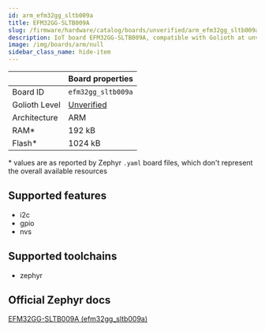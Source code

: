 ```yaml
---
id: arm_efm32gg_sltb009a
title: EFM32GG-SLTB009A
slug: /firmware/hardware/catalog/boards/unverified/arm_efm32gg_sltb009a
description: IoT board EFM32GG-SLTB009A, compatible with Golioth at unverified level.
image: /img/boards/arm/null
sidebar_class_name: hide-item
---
```


[//]: # (This is an auto-generated file, do not edit! Changes to it will be lost upon re-generation)



|                | Board properties     |
| -------------  | -------------------- |
| Board ID       | `efm32gg_sltb009a` |
| Golioth Level  | [Unverified](/firmware/hardware#unverified-boards) |
| Architecture   | ARM |
| RAM*           | 192 kB |
| Flash*         | 1024 kB |

\* values are as reported by Zephyr `.yaml` board files, which don't represent the overall available resources



## Supported features

* i2c
* gpio
* nvs

## Supported toolchains

* zephyr

## Official Zephyr docs

[EFM32GG-SLTB009A (efm32gg_sltb009a)](https://docs.zephyrproject.org/latest/boards/arm/efm32gg_sltb009a/doc/index.html)
